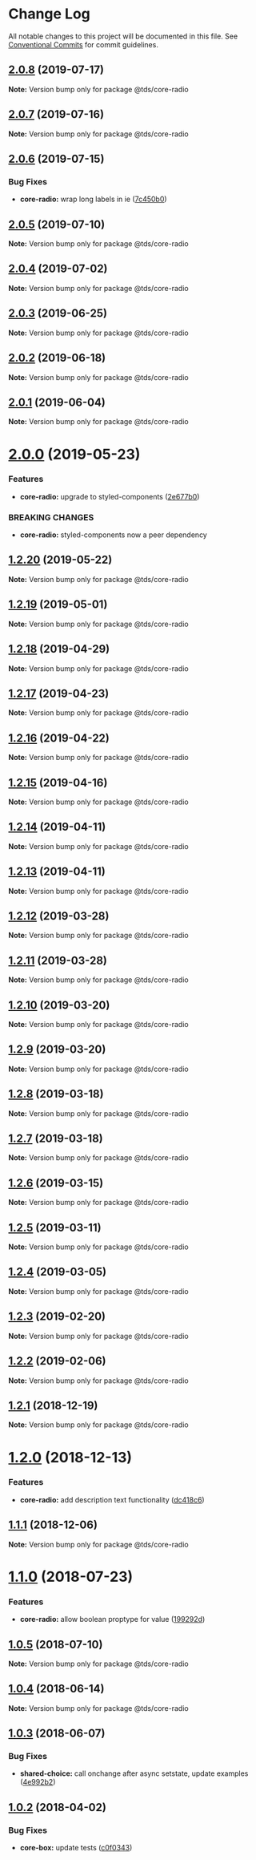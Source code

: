# Change Log

All notable changes to this project will be documented in this file.
See [Conventional Commits](https://conventionalcommits.org) for commit guidelines.

## [2.0.8](https://github.com/telusdigital/tds/compare/@tds/core-radio@2.0.7...@tds/core-radio@2.0.8) (2019-07-17)

**Note:** Version bump only for package @tds/core-radio





## [2.0.7](https://github.com/telusdigital/tds/compare/@tds/core-radio@2.0.6...@tds/core-radio@2.0.7) (2019-07-16)

**Note:** Version bump only for package @tds/core-radio





## [2.0.6](https://github.com/telusdigital/tds/compare/@tds/core-radio@2.0.5...@tds/core-radio@2.0.6) (2019-07-15)


### Bug Fixes

* **core-radio:** wrap long labels in ie ([7c450b0](https://github.com/telusdigital/tds/commit/7c450b0))





## [2.0.5](https://github.com/telusdigital/tds/compare/@tds/core-radio@2.0.4...@tds/core-radio@2.0.5) (2019-07-10)

**Note:** Version bump only for package @tds/core-radio





## [2.0.4](https://github.com/telusdigital/tds/compare/@tds/core-radio@2.0.3...@tds/core-radio@2.0.4) (2019-07-02)

**Note:** Version bump only for package @tds/core-radio





## [2.0.3](https://github.com/telusdigital/tds/compare/@tds/core-radio@2.0.2...@tds/core-radio@2.0.3) (2019-06-25)

**Note:** Version bump only for package @tds/core-radio





## [2.0.2](https://github.com/telusdigital/tds/compare/@tds/core-radio@2.0.1...@tds/core-radio@2.0.2) (2019-06-18)

**Note:** Version bump only for package @tds/core-radio





## [2.0.1](https://github.com/telusdigital/tds/compare/@tds/core-radio@2.0.0...@tds/core-radio@2.0.1) (2019-06-04)

**Note:** Version bump only for package @tds/core-radio

# [2.0.0](https://github.com/telusdigital/tds/compare/@tds/core-radio@1.2.20...@tds/core-radio@2.0.0) (2019-05-23)

### Features

- **core-radio:** upgrade to styled-components ([2e677b0](https://github.com/telusdigital/tds/commit/2e677b0))

### BREAKING CHANGES

- **core-radio:** styled-components now a peer dependency

## [1.2.20](https://github.com/telusdigital/tds/compare/@tds/core-radio@1.2.19...@tds/core-radio@1.2.20) (2019-05-22)

**Note:** Version bump only for package @tds/core-radio

## [1.2.19](https://github.com/telusdigital/tds/compare/@tds/core-radio@1.2.18...@tds/core-radio@1.2.19) (2019-05-01)

**Note:** Version bump only for package @tds/core-radio

## [1.2.18](https://github.com/telusdigital/tds/compare/@tds/core-radio@1.2.17...@tds/core-radio@1.2.18) (2019-04-29)

**Note:** Version bump only for package @tds/core-radio

## [1.2.17](https://github.com/telusdigital/tds/compare/@tds/core-radio@1.2.16...@tds/core-radio@1.2.17) (2019-04-23)

**Note:** Version bump only for package @tds/core-radio

## [1.2.16](https://github.com/telusdigital/tds/compare/@tds/core-radio@1.2.15...@tds/core-radio@1.2.16) (2019-04-22)

**Note:** Version bump only for package @tds/core-radio

## [1.2.15](https://github.com/telusdigital/tds/compare/@tds/core-radio@1.2.14...@tds/core-radio@1.2.15) (2019-04-16)

**Note:** Version bump only for package @tds/core-radio

## [1.2.14](https://github.com/telusdigital/tds/compare/@tds/core-radio@1.2.13...@tds/core-radio@1.2.14) (2019-04-11)

**Note:** Version bump only for package @tds/core-radio

## [1.2.13](https://github.com/telusdigital/tds/compare/@tds/core-radio@1.2.12...@tds/core-radio@1.2.13) (2019-04-11)

**Note:** Version bump only for package @tds/core-radio

## [1.2.12](https://github.com/telusdigital/tds/compare/@tds/core-radio@1.2.11...@tds/core-radio@1.2.12) (2019-03-28)

**Note:** Version bump only for package @tds/core-radio

## [1.2.11](https://github.com/telusdigital/tds/compare/@tds/core-radio@1.2.10...@tds/core-radio@1.2.11) (2019-03-28)

**Note:** Version bump only for package @tds/core-radio

## [1.2.10](https://github.com/telusdigital/tds/compare/@tds/core-radio@1.2.9...@tds/core-radio@1.2.10) (2019-03-20)

**Note:** Version bump only for package @tds/core-radio

## [1.2.9](https://github.com/telusdigital/tds/compare/@tds/core-radio@1.2.8...@tds/core-radio@1.2.9) (2019-03-20)

**Note:** Version bump only for package @tds/core-radio

## [1.2.8](https://github.com/telusdigital/tds/compare/@tds/core-radio@1.2.7...@tds/core-radio@1.2.8) (2019-03-18)

**Note:** Version bump only for package @tds/core-radio

## [1.2.7](https://github.com/telusdigital/tds/compare/@tds/core-radio@1.2.6...@tds/core-radio@1.2.7) (2019-03-18)

**Note:** Version bump only for package @tds/core-radio

## [1.2.6](https://github.com/telusdigital/tds/compare/@tds/core-radio@1.2.5...@tds/core-radio@1.2.6) (2019-03-15)

**Note:** Version bump only for package @tds/core-radio

## [1.2.5](https://github.com/telusdigital/tds/compare/@tds/core-radio@1.2.4...@tds/core-radio@1.2.5) (2019-03-11)

**Note:** Version bump only for package @tds/core-radio

## [1.2.4](https://github.com/telusdigital/tds/compare/@tds/core-radio@1.2.3...@tds/core-radio@1.2.4) (2019-03-05)

**Note:** Version bump only for package @tds/core-radio

## [1.2.3](https://github.com/telusdigital/tds/compare/@tds/core-radio@1.2.2...@tds/core-radio@1.2.3) (2019-02-20)

**Note:** Version bump only for package @tds/core-radio

## [1.2.2](https://github.com/telusdigital/tds/compare/@tds/core-radio@1.2.1...@tds/core-radio@1.2.2) (2019-02-06)

**Note:** Version bump only for package @tds/core-radio

<a name="1.2.1"></a>

## [1.2.1](https://github.com/telusdigital/tds/compare/@tds/core-radio@1.2.0...@tds/core-radio@1.2.1) (2018-12-19)

**Note:** Version bump only for package @tds/core-radio

<a name="1.2.0"></a>

# [1.2.0](https://github.com/telusdigital/tds/compare/@tds/core-radio@1.1.1...@tds/core-radio@1.2.0) (2018-12-13)

### Features

- **core-radio:** add description text functionality ([dc418c6](https://github.com/telusdigital/tds/commit/dc418c6))

<a name="1.1.1"></a>

## [1.1.1](https://github.com/telusdigital/tds/compare/@tds/core-radio@1.1.0...@tds/core-radio@1.1.1) (2018-12-06)

**Note:** Version bump only for package @tds/core-radio

<a name="1.1.0"></a>

# [1.1.0](https://github.com/telusdigital/tds/compare/@tds/core-radio@1.0.5...@tds/core-radio@1.1.0) (2018-07-23)

### Features

- **core-radio:** allow boolean proptype for value ([199292d](https://github.com/telusdigital/tds/commit/199292d))

<a name="1.0.5"></a>

## [1.0.5](https://github.com/telusdigital/tds/compare/@tds/core-radio@1.0.4...@tds/core-radio@1.0.5) (2018-07-10)

**Note:** Version bump only for package @tds/core-radio

<a name="1.0.4"></a>

## [1.0.4](https://github.com/telusdigital/tds/compare/@tds/core-radio@1.0.3...@tds/core-radio@1.0.4) (2018-06-14)

**Note:** Version bump only for package @tds/core-radio

<a name="1.0.3"></a>

## [1.0.3](https://github.com/telusdigital/tds/compare/@tds/core-radio@1.0.2...@tds/core-radio@1.0.3) (2018-06-07)

### Bug Fixes

- **shared-choice:** call onchange after async setstate, update examples ([4e992b2](https://github.com/telusdigital/tds/commit/4e992b2))

<a name="1.0.2"></a>

## [1.0.2](https://github.com/telusdigital/tds/compare/@tds/core-radio@1.0.1...@tds/core-radio@1.0.2) (2018-04-02)

### Bug Fixes

- **core-box:** update tests ([c0f0343](https://github.com/telusdigital/tds/commit/c0f0343))

